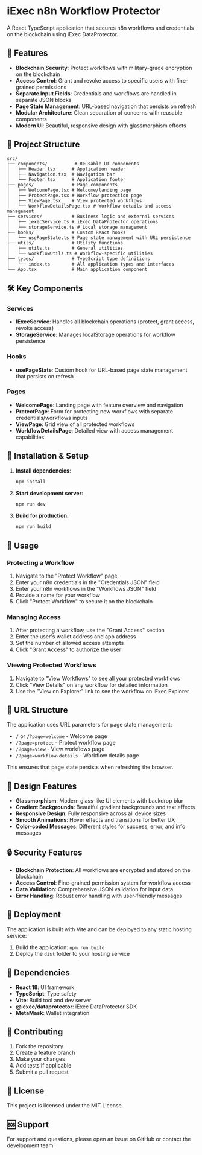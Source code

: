 # iExec n8n Workflow Protector

A React TypeScript application that secures n8n workflows and credentials on the blockchain using iExec DataProtector.

## 🚀 Features

- **Blockchain Security**: Protect workflows with military-grade encryption on the blockchain
- **Access Control**: Grant and revoke access to specific users with fine-grained permissions
- **Separate Input Fields**: Credentials and workflows are handled in separate JSON blocks
- **Page State Management**: URL-based navigation that persists on refresh
- **Modular Architecture**: Clean separation of concerns with reusable components
- **Modern UI**: Beautiful, responsive design with glassmorphism effects

## 📁 Project Structure

```
src/
├── components/          # Reusable UI components
│   ├── Header.tsx      # Application header
│   ├── Navigation.tsx  # Navigation bar
│   └── Footer.tsx      # Application footer
├── pages/              # Page components
│   ├── WelcomePage.tsx # Welcome/landing page
│   ├── ProtectPage.tsx # Workflow protection page
│   ├── ViewPage.tsx    # View protected workflows
│   └── WorkflowDetailsPage.tsx # Workflow details and access management
├── services/           # Business logic and external services
│   ├── iexecService.ts # iExec DataProtector operations
│   └── storageService.ts # Local storage management
├── hooks/              # Custom React hooks
│   └── usePageState.ts # Page state management with URL persistence
├── utils/              # Utility functions
│   ├── utils.ts        # General utilities
│   └── workflowUtils.ts # Workflow-specific utilities
├── types/              # TypeScript type definitions
│   └── index.ts        # All application types and interfaces
└── App.tsx             # Main application component
```

## 🛠️ Key Components

### Services

- **IExecService**: Handles all blockchain operations (protect, grant access, revoke access)
- **StorageService**: Manages localStorage operations for workflow persistence

### Hooks

- **usePageState**: Custom hook for URL-based page state management that persists on refresh

### Pages

- **WelcomePage**: Landing page with feature overview and navigation
- **ProtectPage**: Form for protecting new workflows with separate credentials/workflows inputs
- **ViewPage**: Grid view of all protected workflows
- **WorkflowDetailsPage**: Detailed view with access management capabilities

## 🔧 Installation & Setup

1. **Install dependencies**:
   ```bash
   npm install
   ```

2. **Start development server**:
   ```bash
   npm run dev
   ```

3. **Build for production**:
   ```bash
   npm run build
   ```

## 🎯 Usage

### Protecting a Workflow

1. Navigate to the "Protect Workflow" page
2. Enter your n8n credentials in the "Credentials JSON" field
3. Enter your n8n workflows in the "Workflows JSON" field
4. Provide a name for your workflow
5. Click "Protect Workflow" to secure it on the blockchain

### Managing Access

1. After protecting a workflow, use the "Grant Access" section
2. Enter the user's wallet address and app address
3. Set the number of allowed access attempts
4. Click "Grant Access" to authorize the user

### Viewing Protected Workflows

1. Navigate to "View Workflows" to see all your protected workflows
2. Click "View Details" on any workflow for detailed information
3. Use the "View on Explorer" link to see the workflow on iExec Explorer

## 🔗 URL Structure

The application uses URL parameters for page state management:

- `/` or `/?page=welcome` - Welcome page
- `/?page=protect` - Protect workflow page
- `/?page=view` - View workflows page
- `/?page=workflow-details` - Workflow details page

This ensures that page state persists when refreshing the browser.

## 🎨 Design Features

- **Glassmorphism**: Modern glass-like UI elements with backdrop blur
- **Gradient Backgrounds**: Beautiful gradient backgrounds and text effects
- **Responsive Design**: Fully responsive across all device sizes
- **Smooth Animations**: Hover effects and transitions for better UX
- **Color-coded Messages**: Different styles for success, error, and info messages

## 🔒 Security Features

- **Blockchain Protection**: All workflows are encrypted and stored on the blockchain
- **Access Control**: Fine-grained permission system for workflow access
- **Data Validation**: Comprehensive JSON validation for input data
- **Error Handling**: Robust error handling with user-friendly messages

## 🚀 Deployment

The application is built with Vite and can be deployed to any static hosting service:

1. Build the application: `npm run build`
2. Deploy the `dist` folder to your hosting service

## 📝 Dependencies

- **React 18**: UI framework
- **TypeScript**: Type safety
- **Vite**: Build tool and dev server
- **@iexec/dataprotector**: iExec DataProtector SDK
- **MetaMask**: Wallet integration

## 🤝 Contributing

1. Fork the repository
2. Create a feature branch
3. Make your changes
4. Add tests if applicable
5. Submit a pull request

## 📄 License

This project is licensed under the MIT License.

## 🆘 Support

For support and questions, please open an issue on GitHub or contact the development team.
